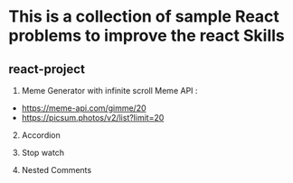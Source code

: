 # This is a collection of sample React problems to improve the react Skills
## react-project


1. Meme Generator with infinite scroll
Meme API : 
- https://meme-api.com/gimme/20
- https://picsum.photos/v2/list?limit=20

2. Accordion

3. Stop watch

4. Nested Comments
